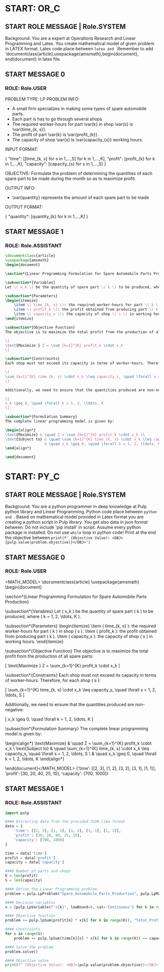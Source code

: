 # START: OR_C 
## START ROLE MESSAGE | Role.SYSTEM 
Background: You are a expert at Operations Research and Linear Programming and Latex. You create mathematical model of given problem in LATEX format. Latex code place between ```latex and ``` Remember to add 'documentclass{article},usepackage{amsmath},begin{document}, end{document} in latex file. 
## START MESSAGE 0 
### ROLE: Role.USER
<DESCRIPTION>
PROBLEM TYPE: LP
PROBLEM INFO:

- A small firm specializes in making some types of spare automobile parts. 
- Each part is has to go through several shops 
- The required worker-hours for part \var{k} in shop \var{s} is \var{time_{k, s}}.
- The profit of part \var{k} is \var{profit_{k}}.
- The capacity of shop \var{s} is \var{capacity_{s}} working hours.

INPUT FORMAT:

{
	"time": [[time_{k, s} for s in 1,...,S] for k in 1,...,K],
	"profit": [profit_{k} for k in 1,...,K],
	"capacity": [capacity_{s} for s in 1,...,S]
}


OBJECTIVE: Formulate the problem of determining the quantities of each spare part to be made during the month so as to maximize profit.

OUTPUT INFO:

- \var{quantity} represents the amount of each spare part to be made

OUTPUT FORMAT:

{
	"quantity": [quantity_{k} for k in 1,...,K]
}
</DESCRIPTION>


## START MESSAGE 1 
### ROLE: Role.ASSISTANT
```latex
\documentclass{article}
\usepackage{amsmath}
\begin{document}

\section*{Linear Programming Formulation for Spare Automobile Parts Production}

\subsection*{Variables}
Let \( x_k \) be the quantity of spare part \( k \) to be produced, where \( k = 1, 2, \ldots, K \).

\subsection*{Parameters}
\begin{itemize}
    \item \( time_{k, s} \): the required worker-hours for part \( k \) in shop \( s \).
    \item \( profit_k \): the profit obtained from producing part \( k \).
    \item \( capacity_s \): the capacity of shop \( s \) in working hours.
\end{itemize}

\subsection*{Objective Function}
The objective is to maximize the total profit from the production of all spare parts:

\[
\text{Maximize } Z = \sum_{k=1}^{K} profit_k \cdot x_k
\]

\subsection*{Constraints}
Each shop must not exceed its capacity in terms of worker-hours. Therefore, for each shop \( s \):

\[
\sum_{k=1}^{K} time_{k, s} \cdot x_k \leq capacity_s, \quad \forall s = 1, 2, \ldots, S
\]

Additionally, we need to ensure that the quantities produced are non-negative:

\[
x_k \geq 0, \quad \forall k = 1, 2, \ldots, K
\]

\subsection*{Formulation Summary}
The complete linear programming model is given by:

\begin{align*}
\text{Maximize} & \quad Z = \sum_{k=1}^{K} profit_k \cdot x_k \\
\text{Subject to} & \quad \sum_{k=1}^{K} time_{k, s} \cdot x_k \leq capacity_s, \quad \forall s = 1, 2, \ldots, S \\
                  & \quad x_k \geq 0, \quad \forall k = 1, 2, \ldots, K
\end{align*}

\end{document}
```

# START: PY_C 
## START ROLE MESSAGE | Role.SYSTEM 
Background: You are a python programmer in deep knowledge at Pulp python library and Linear Programming. Python code place between ```python and ```. Based on mathematical model provided in Latex format you are creating a python script in Pulp library. You get also data in json format between: <DATA></DATA> Do not include 'pip install' in script. Assume every python package is installed. Do not use `while` loop in python code! Print at the end the objective between <OBJ></OBJ> `print(f' (Objective Value): <OBJ>{pulp.value(problem.objective)}</OBJ>')` 
## START MESSAGE 0 
### ROLE: Role.USER
<MATH_MODEL>
\documentclass{article}
\usepackage{amsmath}
\begin{document}

\section*{Linear Programming Formulation for Spare Automobile Parts Production}

\subsection*{Variables}
Let \( x_k \) be the quantity of spare part \( k \) to be produced, where \( k = 1, 2, \ldots, K \).

\subsection*{Parameters}
\begin{itemize}
    \item \( time_{k, s} \): the required worker-hours for part \( k \) in shop \( s \).
    \item \( profit_k \): the profit obtained from producing part \( k \).
    \item \( capacity_s \): the capacity of shop \( s \) in working hours.
\end{itemize}

\subsection*{Objective Function}
The objective is to maximize the total profit from the production of all spare parts:

\[
\text{Maximize } Z = \sum_{k=1}^{K} profit_k \cdot x_k
\]

\subsection*{Constraints}
Each shop must not exceed its capacity in terms of worker-hours. Therefore, for each shop \( s \):

\[
\sum_{k=1}^{K} time_{k, s} \cdot x_k \leq capacity_s, \quad \forall s = 1, 2, \ldots, S
\]

Additionally, we need to ensure that the quantities produced are non-negative:

\[
x_k \geq 0, \quad \forall k = 1, 2, \ldots, K
\]

\subsection*{Formulation Summary}
The complete linear programming model is given by:

\begin{align*}
\text{Maximize} & \quad Z = \sum_{k=1}^{K} profit_k \cdot x_k \\
\text{Subject to} & \quad \sum_{k=1}^{K} time_{k, s} \cdot x_k \leq capacity_s, \quad \forall s = 1, 2, \ldots, S \\
                  & \quad x_k \geq 0, \quad \forall k = 1, 2, \ldots, K
\end{align*}

\end{document}</MATH_MODEL>
<DATA>
{'time': [[2, 3], [1, 2], [3, 2], [3, 1], [1, 1]], 'profit': [30, 20, 40, 25, 10], 'capacity': [700, 1000]}</DATA>


## START MESSAGE 1 
### ROLE: Role.ASSISTANT
```python
import pulp

#### Extracting data from the provided JSON-like format
data = {
    'time': [[2, 3], [1, 2], [3, 2], [3, 1], [1, 1]],
    'profit': [30, 20, 40, 25, 10],
    'capacity': [700, 1000]
}

time = data['time']
profit = data['profit']
capacity = data['capacity']

#### Number of parts and shops
K = len(profit)
S = len(capacity)

#### Define the Linear Programming problem
problem = pulp.LpProblem("Spare_Automobile_Parts_Production", pulp.LpMaximize)

#### Decision variables
x = [pulp.LpVariable(f"x{k}", lowBound=0, cat='Continuous') for k in range(K)]

#### Objective function
problem += pulp.lpSum(profit[k] * x[k] for k in range(K)), "Total_Profit"

#### Constraints
for s in range(S):
    problem += pulp.lpSum(time[k][s] * x[k] for k in range(K)) <= capacity[s], f"Capacity_Shop_{s+1}"

#### Solve the problem
problem.solve()

#### Objective value
print(f" (Objective Value): <OBJ>{pulp.value(problem.objective)}</OBJ>")
```

